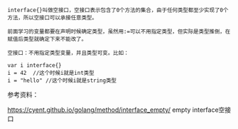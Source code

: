 ```
interface{}叫做空接口，空接口表示包含了0个方法的集合，由于任何类型都至少实现了0个方法，所以空接口可以承接任意类型。

前面学习的变量都要在声明时候确定类型，虽然用:=可以不用指定类型，但实际是类型推倒，在赋值后类型就确定下来不能改了。

空接口：不用指定类型变量，并且类型可变。比如：

var i interface{}
i = 42  //这个时候i就是int类型
i = "hello" //这个时候i就是string类型
```
参考资料：

https://cyent.github.io/golang/method/interface_empty/  empty interface空接口
